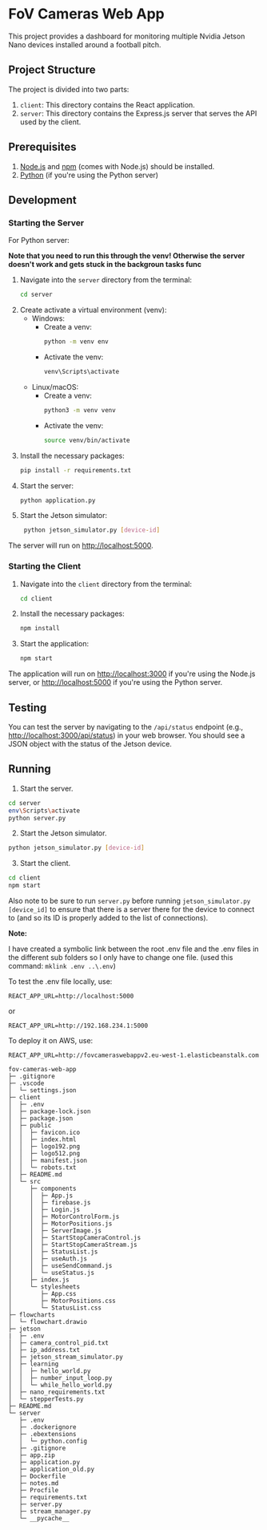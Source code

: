 # FoV Cameras Web App

This project provides a dashboard for monitoring multiple Nvidia Jetson Nano devices installed around a football pitch.

## Project Structure

The project is divided into two parts:

1. `client`: This directory contains the React application.
2. `server`: This directory contains the Express.js server that serves the API used by the client.

## Prerequisites

1. [Node.js](https://nodejs.org/en/download/) and [npm](https://www.npmjs.com/get-npm) (comes with Node.js) should be installed.
2. [Python](https://www.python.org/downloads/) (if you're using the Python server)

## Development

### Starting the Server

<!-- For Node.js server:

1. Navigate into the `server` directory from the terminal:
    ```bash
    cd server
    ```
2. Install the necessary packages:
    ```bash
    npm install
    ```
3. Start the server:
    ```bash
    node server.js
    ```

The server will run on [http://localhost:3000](http://localhost:3000). -->

For Python server:

**Note that you need to run this through the venv! Otherwise the server doesn't work and gets stuck in the backgroun tasks func**

1. Navigate into the `server` directory from the terminal:
    ```bash
    cd server
    ```
2. Create activate a virtual environment (venv):
   - Windows:
     - Create a venv:
         ```bash
        python -m venv env
        ```
      - Activate the venv:
        ```bash
        venv\Scripts\activate
        ```
    - Linux/macOS:
      - Create a venv:
        ```bash
        python3 -m venv venv
        ```
      - Activate the venv:
        ```bash
        source venv/bin/activate
        ```
3. Install the necessary packages:
    ```bash
    pip install -r requirements.txt
    ```
4. Start the server:
    ```bash
    python application.py
    ```
5. Start the Jetson simulator:
   ```bash
    python jetson_simulator.py [device-id]
    ```

The server will run on [http://localhost:5000](http://localhost:5000).

### Starting the Client

1. Navigate into the `client` directory from the terminal:
    ```bash
    cd client
    ```
2. Install the necessary packages:
    ```bash
    npm install
    ```
3. Start the application:
    ```bash
    npm start
    ```

The application will run on [http://localhost:3000](http://localhost:3000) if you're using the Node.js server, or [http://localhost:5000](http://localhost:5000) if you're using the Python server.

## Testing

You can test the server by navigating to the `/api/status` endpoint (e.g., [http://localhost:3000/api/status](http://localhost:3000/api/status)) in your web browser. You should see a JSON object with the status of the Jetson device.

## Running 

1. Start the server.
```bash
cd server
env\Scripts\activate
python server.py
```

2. Start the Jetson simulator.
```bash
python jetson_simulator.py [device-id]
```

3. Start the client.
```bash
cd client
npm start
```

Also note to be sure to run `server.py` before running `jetson_simulator.py [device_id]` to 
ensure that there is a server there for the device to connect to (and so its ID is properly 
added to the list of connections).


**Note:**

I have created a symbolic link between the root .env file and the .env files in the different sub folders 
so I only have to change one file. (used this command: `mklink .env ..\.env`)

To test the .env file locally, use:
```
REACT_APP_URL=http://localhost:5000
```

or 
```
REACT_APP_URL=http://192.168.234.1:5000
```

To deploy it on AWS, use: 
```
REACT_APP_URL=http://fovcameraswebappv2.eu-west-1.elasticbeanstalk.com
```


```
fov-cameras-web-app
├─ .gitignore
├─ .vscode
│  └─ settings.json
├─ client
│  ├─ .env
│  ├─ package-lock.json
│  ├─ package.json
│  ├─ public
│  │  ├─ favicon.ico
│  │  ├─ index.html
│  │  ├─ logo192.png
│  │  ├─ logo512.png
│  │  ├─ manifest.json
│  │  └─ robots.txt
│  ├─ README.md
│  └─ src
│     ├─ components
│     │  ├─ App.js
│     │  ├─ firebase.js
│     │  ├─ Login.js
│     │  ├─ MotorControlForm.js
│     │  ├─ MotorPositions.js
│     │  ├─ ServerImage.js
│     │  ├─ StartStopCameraControl.js
│     │  ├─ StartStopCameraStream.js
│     │  ├─ StatusList.js
│     │  ├─ useAuth.js
│     │  ├─ useSendCommand.js
│     │  └─ useStatus.js
│     ├─ index.js
│     └─ stylesheets
│        ├─ App.css
│        ├─ MotorPositions.css
│        └─ StatusList.css
├─ flowcharts
│  └─ flowchart.drawio
├─ jetson
|  ├─ .env
│  ├─ camera_control_pid.txt
│  ├─ ip_address.txt
│  ├─ jetson_stream_simulator.py
│  ├─ learning
│  │  ├─ hello_world.py
│  │  ├─ number_input_loop.py
│  │  └─ while_hello_world.py
│  ├─ nano_requirements.txt
│  └─ stepperTests.py
├─ README.md
└─ server
   ├─ .env
   ├─ .dockerignore
   ├─ .ebextensions
   │  └─ python.config
   ├─ .gitignore
   ├─ app.zip
   ├─ application.py
   ├─ application_old.py
   ├─ Dockerfile
   ├─ notes.md
   ├─ Procfile
   ├─ requirements.txt
   ├─ server.py
   ├─ stream_manager.py
   └─ __pycache__
```
